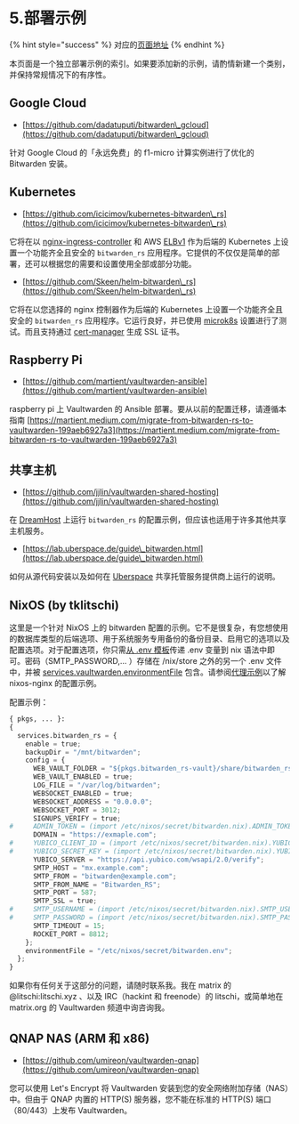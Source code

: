 # 5.部署示例

{% hint style="success" %}
对应的[页面地址](https://github.com/dani-garcia/vaultwarden/wiki/Deployment-examples)
{% endhint %}

本页面是一个独立部署示例的索引。如果要添加新的示例，请酌情新建一个类别，并保持常规情况下的有序性。

## Google Cloud

* [https://github.com/dadatuputi/bitwarden\_gcloud](https://github.com/dadatuputi/bitwarden\_gcloud)

针对 Google Cloud 的「永远免费」的 f1-micro 计算实例进行了优化的 Bitwarden 安装。

## Kubernetes

* [https://github.com/icicimov/kubernetes-bitwarden\_rs](https://github.com/icicimov/kubernetes-bitwarden\_rs)

它将在以 [nginx-ingress-controller](https://github.com/kubernetes/ingress-nginx) 和 AWS [ELBv1](https://aws.amazon.com/elasticloadbalancing/features/#Details\_for\_Elastic\_Load\_Balancing\_Products) 作为后端的 Kubernetes 上设置一个功能齐全且安全的 `bitwarden_rs` 应用程序。它提供的不仅仅是简单的部署，还可以根据您的需要和设置使用全部或部分功能。

* [https://github.com/Skeen/helm-bitwarden\_rs](https://github.com/Skeen/helm-bitwarden\_rs)

它将在以您选择的 nginx 控制器作为后端的 Kubernetes 上设置一个功能齐全且安全的 `bitwarden_rs` 应用程序。它运行良好，并已使用 [microk8s](https://microk8s.io) 设置进行了测试。而且支持通过 [cert-manager](https://github.com/jetstack/cert-manager) 生成 SSL 证书。

## Raspberry Pi

* [https://github.com/martient/vaultwarden-ansible](https://github.com/martient/vaultwarden-ansible)

raspberry pi 上 Vaultwarden 的 Ansible 部署。要从以前的配置迁移，请遵循本指南 [https://martient.medium.com/migrate-from-bitwarden-rs-to-vaultwarden-199aeb6927a3](https://martient.medium.com/migrate-from-bitwarden-rs-to-vaultwarden-199aeb6927a3)

## 共享主机 <a href="#shared-hosting" id="shared-hosting"></a>

* [https://github.com/jjlin/vaultwarden-shared-hosting](https://github.com/jjlin/vaultwarden-shared-hosting)

在 [DreamHost](https://www.dreamhost.com) 上运行 `bitwarden_rs` 的配置示例，但应该也适用于许多其他共享主机服务。

* [https://lab.uberspace.de/guide\_bitwarden.html](https://lab.uberspace.de/guide\_bitwarden.html)

如何从源代码安装以及如何在 [Uberspace](https://uberspace.de/en/) 共享托管服务提供商上运行的说明。

## NixOS (by tklitschi)

这里是一个针对 NixOS 上的 bitwarden 配置的示例。它不是很复杂，有您想使用的数据库类型的后端选项、用于系统服务专用备份的备份目录、启用它的选项以及配置选项。对于配置选项，你只需[从 .env 模板](https://github.com/dani-garcia/bitwarden\_rs/blob/1.13.1/.env.template)传递 .env 变量到 nix 语法中即可。密码（SMTP\_PASSWORD,... ）存储在 /nix/store 之外的另一个 .env 文件中，并被 [services.vaultwarden.environmentFile](https://search.nixos.org/options?channel=21.11\&show=services.vaultwarden.environmentFile\&from=0\&size=50\&sort=relevance\&type=packages\&query=vaultw) 包含。请参阅[代理示例](proxy-examples.md)以了解 nixos-nginx 的配置示例。

配置示例：

```python
{ pkgs, ... }:
{
  services.bitwarden_rs = {
    enable = true;
    backupDir = "/mnt/bitwarden";
    config = {
      WEB_VAULT_FOLDER = "${pkgs.bitwarden_rs-vault}/share/bitwarden_rs/vault";
      WEB_VAULT_ENABLED = true;
      LOG_FILE = "/var/log/bitwarden";
      WEBSOCKET_ENABLED = true;
      WEBSOCKET_ADDRESS = "0.0.0.0";
      WEBSOCKET_PORT = 3012;
      SIGNUPS_VERIFY = true;
#     ADMIN_TOKEN = (import /etc/nixos/secret/bitwarden.nix).ADMIN_TOKEN;
      DOMAIN = "https://exmaple.com";
#     YUBICO_CLIENT_ID = (import /etc/nixos/secret/bitwarden.nix).YUBICO_CLIENT_ID;
#     YUBICO_SECRET_KEY = (import /etc/nixos/secret/bitwarden.nix).YUBICO_SECRET_KEY;
      YUBICO_SERVER = "https://api.yubico.com/wsapi/2.0/verify";
      SMTP_HOST = "mx.example.com";
      SMTP_FROM = "bitwarden@example.com";
      SMTP_FROM_NAME = "Bitwarden_RS";
      SMTP_PORT = 587;
      SMTP_SSL = true;
#     SMTP_USERNAME = (import /etc/nixos/secret/bitwarden.nix).SMTP_USERNAME;
#     SMTP_PASSWORD = (import /etc/nixos/secret/bitwarden.nix).SMTP_PASSWORD;
      SMTP_TIMEOUT = 15;
      ROCKET_PORT = 8812;
    };
    environmentFile = "/etc/nixos/secret/bitwarden.env";
  };
}
```

如果你有任何关于这部分的问题，请随时联系我。我在 matrix 的 @litschi:litschi.xyz 、以及 IRC（hackint 和 freenode）的 litschi，或简单地在 matrix.org 的 Vaultwarden 频道中询咨询我。

## QNAP NAS (ARM 和 x86) <a href="#qnap-nas-arm-and-x-86" id="qnap-nas-arm-and-x-86"></a>

* [https://github.com/umireon/vaultwarden-qnap](https://github.com/umireon/vaultwarden-qnap)

您可以使用 Let's Encrypt 将 Vaultwarden 安装到您的安全网络附加存储（NAS）中。但由于 QNAP 内置的 HTTP(S) 服务器，您不能在标准的 HTTP(S) 端口（80/443）上发布 Vaultwarden。

